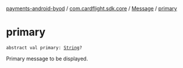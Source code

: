 [payments-android-byod](../../index.md) / [com.cardflight.sdk.core](../index.md) / [Message](index.md) / [primary](./primary.md)

# primary

`abstract val primary: `[`String`](https://kotlinlang.org/api/latest/jvm/stdlib/kotlin/-string/index.html)`?`

Primary message to be displayed.

